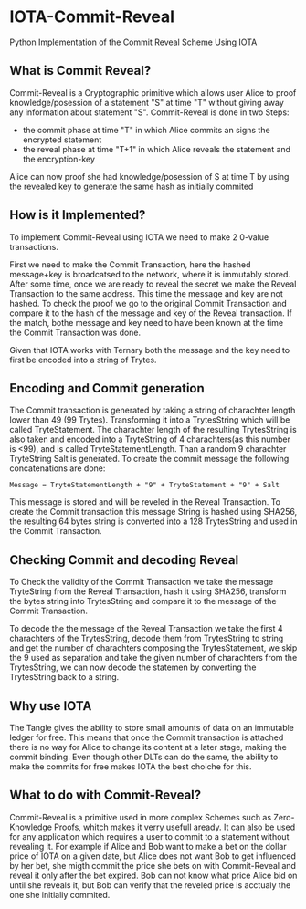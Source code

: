 # IOTA-Commit-Reveal
Python Implementation of the Commit Reveal Scheme Using IOTA 


## What is Commit Reveal?
Commit-Reveal is a Cryptographic primitive which allows user Alice to proof knowledge/posession of a statement "S" at time "T" without giving away any information about statement "S". 
Commit-Reveal is done in two Steps: 
- the commit phase at time "T" in which Alice commits an signs the encrypted statement 
- the reveal phase at time "T+1" in which Alice reveals the statement and the encryption-key

Alice can now proof she had knowledge/posession of S at time T by using the revealed key to generate the same hash as initially commited 

## How is it Implemented?
To implement Commit-Reveal using IOTA we need to make 2 0-value transactions.

First we need to make the Commit Transaction, here the hashed message+key is broadcatsed to the network, where it is immutably stored. After some time, once we are ready to reveal the secret we make the Reveal Transaction to the same address. This time the message and key are not hashed. To check the proof we go to the original Commit Transaction and compare it to the hash of the message and key of the Reveal transaction. If the match, bothe message and key need to have been known at the time the Commit Transaction was done. 

Given that IOTA works with Ternary both the message and the key need to first be encoded into a string of Trytes. 

## Encoding and Commit generation
The Commit transaction is generated by taking a string of charachter length lower than 49 (99 Trytes). Transforming it into a TrytesString which will be called TryteStatement. The charachter length of the resulting TrytesString is also taken and encoded into a TryteString of 4 charachters(as this number is <99), and is called TryteStatementLength. Than a random 9 charachter TryteString Salt is generated. To create the commit message the following concatenations are done:
 ```
 Message = TryteStatementLength + "9" + TryteStatement + "9" + Salt
 ```
This message is stored and will be reveled in the Reveal Transaction.
To create the Commit transaction this message String is hashed using SHA256, the resulting 64 bytes string is converted into a 128 TrytesString and used in the Commit Transaction.

## Checking Commit and decoding Reveal
To Check the validity of the Commit Transaction we take the message TryteString from the Reveal Transaction, hash it using SHA256, transform the bytes string into TrytesString and compare it to the message of the Commit Transaction.

To decode the the message of the Reveal Transaction we take the first 4 charachters of the TrytesString, decode them from TrytesString to string and get the number of charachters composing the TrytesStatement, we skip the 9 used as separation and take the given number of charachters from the TrytesString, we can now decode the statemen by converting the TrytesString back to a string.

## Why use IOTA
The Tangle gives the ability to store small amounts of data on an immutable ledger for free. This means that once the Commit transaction is attached there is no way for Alice to change its content at a later stage, making the commit binding.
Even though other DLTs can do the same, the ability to make the commits for free makes IOTA the best choiche for this.

## What to do with Commit-Reveal?
Commit-Reveal is a primitive used in more complex Schemes such as Zero-Knowledge Proofs, whitch makes it verry usefull aready.
It can also be used for any application which requires a user to commit to a statement without revealing it. For example if Alice and Bob want to make a bet on the dollar price of IOTA on a given date, but Alice does not want Bob to get influenced by her bet, she migth commit the price she bets on with Commit-Reveal and reveal it only after the bet expired. Bob can not know what price Alice bid on until she reveals it, but Bob can verify that the reveled price is acctualy the one she initialiy commited.

